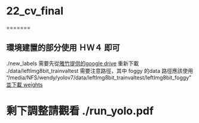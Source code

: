 # 22_cv_final
======= </br>
## 環境建置的部分使用 ＨＷ４ 即可
./new_labels 需要先從[雅竹提供的google drive](https://drive.google.com/drive/folders/1S7BlfYTcOJmG0izuOrwN123KCjNQWneD?fbclid=IwAR1dgjZlu2xKP3jhVkKMEzkdPJDaC5Fx6vZS1FGW1cR9oDS8lPfIOazR_2g) 重新下載 </br>
./data/leftImg8bit_trainvaltest 需要注意路徑，其中 foggy 的data 路徑應該使用 “/media/NFS/wendy/yolov7/data/leftImg8bit_trainvaltest/leftImg8bit_foggy”
 </br>
[並下載 weights](https://drive.google.com/drive/folders/1S7BlfYTcOJmG0izuOrwN123KCjNQWneD?fbclid=IwAR1dgjZlu2xKP3jhVkKMEzkdPJDaC5Fx6vZS1FGW1cR9oDS8lPfIOazR_2g)

剩下調整請觀看 ./run_yolo.pdf </br>
=======
